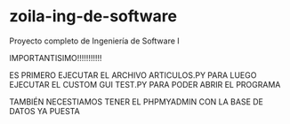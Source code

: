 # zoila-ing-de-software
Proyecto completo de Ingeniería de Software I


IMPORTANTISIMO!!!!!!!!!!!

ES PRIMERO EJECUTAR EL ARCHIVO ARTICULOS.PY PARA LUEGO EJECUTAR EL CUSTOM GUI TEST.PY PARA PODER ABRIR EL PROGRAMA

TAMBIÉN NECESTIAMOS TENER EL PHPMYADMIN CON LA BASE DE DATOS YA PUESTA
